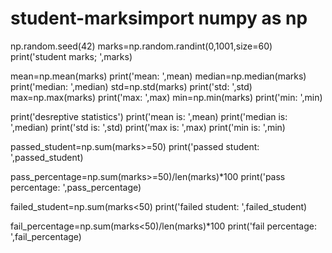 # student-marksimport numpy as np
np.random.seed(42)
marks=np.random.randint(0,1001,size=60)
print('student marks; ',marks)

mean=np.mean(marks)
print('mean: ',mean)
median=np.median(marks)
print('median: ',median)
std=np.std(marks)
print('std: ',std)
max=np.max(marks)
print('max: ',max)
min=np.min(marks)
print('min: ',min)


print('desreptive statistics')
print('mean is: ',mean)
print('median is: ',median)
print('std is: ',std)
print('max is: ',max)
print('min is: ',min)

passed_student=np.sum(marks>=50)
print('passed student: ',passed_student)

pass_percentage=np.sum(marks>=50)/len(marks)*100
print('pass percentage: ',pass_percentage)

failed_student=np.sum(marks<50)
print('failed student: ',failed_student)

fail_percentage=np.sum(marks<50)/len(marks)*100
print('fail percentage: ',fail_percentage)
